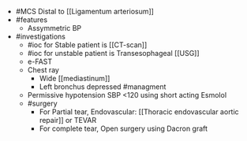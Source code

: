 - #MCS Distal to [[Ligamentum arteriosum]]
- #features 
	- Assymmetric BP
- #investigations 
	- #ioc for Stable patient is [[CT-scan]]
	- #ioc for unstable patient is Transesophageal [[USG]]
	- e-FAST
	- Chest ray
		- Wide [[mediastinum]]
		- Left bronchus depressed
#managment 
	- Permissive hypotension SBP <120 using short acting Esmolol
	- #surgery
		- For Partial tear, Endovascular: [[Thoracic endovascular aortic repair]] or TEVAR
		- For complete tear, Open surgery using Dacron graft

